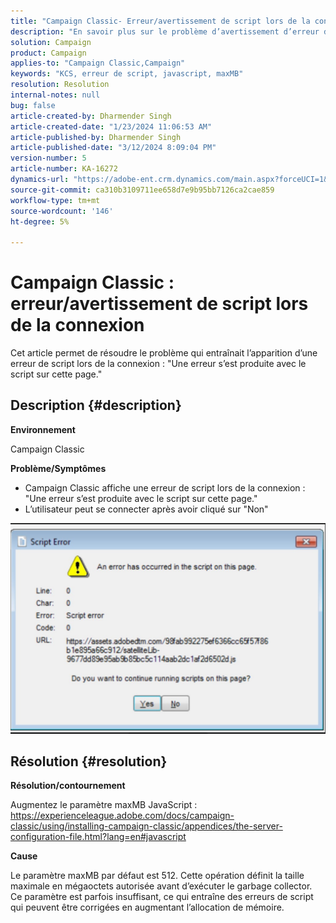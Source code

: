 ```yaml
---
title: "Campaign Classic- Erreur/avertissement de script lors de la connexion"
description: "En savoir plus sur le problème d’avertissement d’erreur de script pop de Campaign classic lors de la journalisation. Augmentez le paramètre maxMB JavaScript."
solution: Campaign
product: Campaign
applies-to: "Campaign Classic,Campaign"
keywords: "KCS, erreur de script, javascript, maxMB"
resolution: Resolution
internal-notes: null
bug: false
article-created-by: Dharmender Singh
article-created-date: "1/23/2024 11:06:53 AM"
article-published-by: Dharmender Singh
article-published-date: "3/12/2024 8:09:04 PM"
version-number: 5
article-number: KA-16272
dynamics-url: "https://adobe-ent.crm.dynamics.com/main.aspx?forceUCI=1&pagetype=entityrecord&etn=knowledgearticle&id=3eda4c7e-dfb9-ee11-a569-6045bd006149"
source-git-commit: ca310b3109711ee658d7e9b95bb7126ca2cae859
workflow-type: tm+mt
source-wordcount: '146'
ht-degree: 5%

---
```


# Campaign Classic : erreur/avertissement de script lors de la connexion


Cet article permet de résoudre le problème qui entraînait l’apparition d’une erreur de script lors de la connexion : &quot;Une erreur s’est produite avec le script sur cette page.&quot;

## Description {#description}


<b>Environnement</b>

Campaign Classic

<b>Problème/Symptômes</b>

- Campaign Classic affiche une erreur de script lors de la connexion : &quot;Une erreur s’est produite avec le script sur cette page.&quot;
- L’utilisateur peut se connecter après avoir cliqué sur &quot;Non&quot;


![](assets/___3fda4c7e-dfb9-ee11-a569-6045bd006149___.jpeg)


## Résolution {#resolution}


<b>Résolution/contournement</b>

Augmentez le paramètre maxMB JavaScript : https://experienceleague.adobe.com/docs/campaign-classic/using/installing-campaign-classic/appendices/the-server-configuration-file.html?lang=en#javascript

<b>Cause</b>

Le paramètre maxMB par défaut est 512. Cette opération définit la taille maximale en mégaoctets autorisée avant d’exécuter le garbage collector. Ce paramètre est parfois insuffisant, ce qui entraîne des erreurs de script qui peuvent être corrigées en augmentant l’allocation de mémoire.
